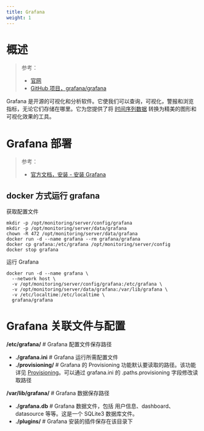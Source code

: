 ```yaml
---
title: Grafana
weight: 1
---
```


# 概述

> 参考：
>
> - [官网](https://grafana.com/)
> - [GitHub 项目，grafana/grafana](https://github.com/grafana/grafana)

Grafana 是开源的可视化和分析软件。它使我们可以查询，可视化，警报和浏览指标，无论它们存储在哪里。它为您提供了将 [时间序列数据](/docs/5.数据存储/数据库/时间序列数据/时间序列数据.md) 转换为精美的图形和可视化效果的工具。

# Grafana 部署

> 参考：
>
> - [官方文档，安装 - 安装 Grafana](https://grafana.com/docs/grafana/latest/setup-grafana/installation/)

## docker 方式运行 grafana

获取配置文件

```shell
mkdir -p /opt/monitoring/server/config/grafana
mkdir -p /opt/monitoring/server/data/grafana
chown -R 472 /opt/monitoring/server/data/grafana
docker run -d --name grafana --rm grafana/grafana
docker cp grafana:/etc/grafana /opt/monitoring/server/config
docker stop grafana
```

运行 Grafana

```shell
docker run -d --name grafana \
  --network host \
  -v /opt/monitoring/server/config/grafana:/etc/grafana \
  -v /opt/monitoring/server/data/grafana:/var/lib/grafana \
  -v /etc/localtime:/etc/localtime \
  grafana/grafana
```

# Grafana 关联文件与配置

**/etc/grafana/** # Grafana 配置文件保存路径

- **./grafana.ini** # Grafana 运行所需配置文件
- **./provisioning/** # Grafana 的 Provisioning 功能默认要读取的路径。该功能详见 [Provisioning](/docs/6.可观测性/Grafana/Grafana%20Configuration/Provisioning.md)。可以通过 grafana.ini 的 .paths.provisioning 字段修改读取路径

**/var/lib/grafana/** # Grafana 数据保存路径

- **./grafana.db** # Grafana 数据文件，包括 用户信息、dashboard、datasource 等等。这是一个 SQLite3 数据库文件。
- **./plugins/** # Grafana 安装的插件保存在该目录下
